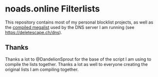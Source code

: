 # noads.online Filterlists

This repository contains most of my personal blocklist projects, as well as the [compiled megalist](https://lists.noads.online/lists/compilation.txt) used by the DNS server I am running (see https://deletescape.ch/dns).

## Thanks

Thanks a lot to @DandelionSprout for the base of the script I am using to compile the lists together.
Thanks a lot as well to everyone creating the original lists I am compiling together.